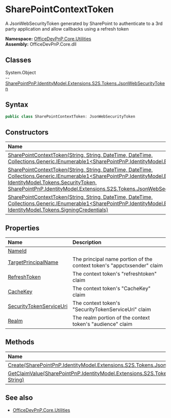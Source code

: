 # SharePointContextToken
A JsonWebSecurityToken generated by SharePoint to authenticate to a 3rd party application and allow callbacks using a refresh token  

**Namespace:** [OfficeDevPnP.Core.Utilities](OfficeDevPnP.Core.Utilities.md)  
**Assembly:** OfficeDevPnP.Core.dll  
## Classes
System.Object  
-- [SharePointPnP.IdentityModel.Extensions.S2S.Tokens.JsonWebSecurityToken](SharePointPnP.IdentityModel.Extensions.S2S.Tokens.JsonWebSecurityToken.md)
## Syntax
```C#
public class SharePointContextToken: JsonWebSecurityToken
```
## Constructors
|**Name**|**Description**|
|:-----|:-----|
| [SharePointContextToken(String, String, DateTime, DateTime, Collections.Generic.IEnumerable1<SharePointPnP.IdentityModel.Extensions.S2S.Tokens.JsonWebTokenClaim>)](SharePointContextTokenconstructor1details.md) | 
| [SharePointContextToken(String, String, DateTime, DateTime, Collections.Generic.IEnumerable1<SharePointPnP.IdentityModel.Extensions.S2S.Tokens.JsonWebTokenClaim>, IdentityModel.Tokens.SecurityToken, SharePointPnP.IdentityModel.Extensions.S2S.Tokens.JsonWebSecurityToken)](SharePointContextTokenconstructor1details.md) | 
| [SharePointContextToken(String, String, DateTime, DateTime, Collections.Generic.IEnumerable1<SharePointPnP.IdentityModel.Extensions.S2S.Tokens.JsonWebTokenClaim>, IdentityModel.Tokens.SigningCredentials)](SharePointContextTokenconstructor1details.md) | 
## Properties
|**Name**|**Description**|
|:-----|:-----|
| [NameId](SharePointContextToken.NameId.md) | 
| [TargetPrincipalName](SharePointContextToken.TargetPrincipalName.md) | The principal name portion of the context token's "appctxsender" claim
| [RefreshToken](SharePointContextToken.RefreshToken.md) | The context token's "refreshtoken" claim
| [CacheKey](SharePointContextToken.CacheKey.md) | The context token's "CacheKey" claim
| [SecurityTokenServiceUri](SharePointContextToken.SecurityTokenServiceUri.md) | The context token's "SecurityTokenServiceUri" claim
| [Realm](SharePointContextToken.Realm.md) | The realm portion of the context token's "audience" claim
## Methods
|**Name**|**Description**|
|:-----|:-----|
| [Create(SharePointPnP.IdentityModel.Extensions.S2S.Tokens.JsonWebSecurityToken)](SharePointContextTokenCreateSharePointPnP.IdentityModel.Extensions.S2S.Tokens.JsonWebSecurityToken.md) | 
| [GetClaimValue(SharePointPnP.IdentityModel.Extensions.S2S.Tokens.JsonWebSecurityToken, String)](SharePointContextTokenGetClaimValueSharePointPnP.IdentityModel.Extensions.S2S.Tokens.JsonWebSecurityTokenString.md) | 
## See also
- [OfficeDevPnP.Core.Utilities](OfficeDevPnP.Core.Utilities.md)
